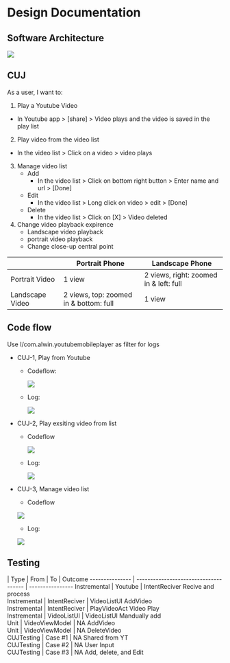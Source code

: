 # Design Documentation
## Software Architecture
![](https://user-images.githubusercontent.com/22556115/108646680-88c70880-746b-11eb-80fd-e3660ffa23e9.jpg)

## CUJ
As a user, I want to: 
1. Play a Youtube Video
  * In Youtube app > [share] > Video plays and the video is saved in the play list
2. Play video from the video list
  * In the video list > Click on a video > video plays
3. Manage video list
    * Add
      - In the video list > Click on bottom right button > Enter name and url > [Done]
    * Edit
      - In the video list > Long click on video > edit > [Done]
    * Delete
      - In the video list > Click on [X] > Video deleted
4. Change video playback expirence
    * Landscape video playback
    * portrait video playback
    * Change close-up central point
    
|               | Portrait Phone                         | Landscape Phone
--------------- | -------------------------------------  | ----------------
Portrait Video  | 1 view                                 | 2 views, right: zoomed in & left: full 
Landscape Video | 2 views, top: zoomed in & bottom: full | 1 view
    
  
## Code flow
Use I/com.alwin.youtubemobileplayer as filter for logs
- CUJ-1, Play from Youtube
  - Codeflow:
    
    ![](https://user-images.githubusercontent.com/22556115/108645799-d7bf6e80-7468-11eb-9299-fee8d15f4dba.jpg)
  - Log:
    
    ![](https://user-images.githubusercontent.com/22556115/107890884-36687380-6ed0-11eb-8ad1-e219de63a695.png)
- CUJ-2, Play exsiting video from list
  - Codeflow
    
    ![](https://user-images.githubusercontent.com/22556115/108645796-d68e4180-7468-11eb-85b6-45974c33a17a.jpg)
  - Log: 
    
    ![](https://user-images.githubusercontent.com/22556115/108646341-58cb3580-746a-11eb-9196-c8e3733dae2d.png)
- CUJ-3, Manage video list
  - Codeflow
  
  ![](https://user-images.githubusercontent.com/22556115/108645800-d7bf6e80-7468-11eb-9467-d23982c83120.jpg)
  - Log:
  
   ![](https://user-images.githubusercontent.com/22556115/107891365-0f5f7100-6ed3-11eb-827a-f70e3ed2fb2a.png)
   
   
## Testing 
| Type | From       |  	To | 	Outcome
 --------------- | -------------------------------------  | ----------------
Instremental |	Youtube |	IntentReciver	Recive and process		
Instremental |	IntentReciver |	VideoListUI	AddVideo		
Instremental |	IntentReciver |	PlayVideoAct	Video Play		
Instremental |	VideoListUI |	VideoListUI	Mandually add		
Unit |	VideoViewModel |	NA	AddVideo		
Unit |	VideoViewModel |	NA	DeleteVideo		
CUJTesting |	Case #1 |	NA	Shared from YT		
CUJTesting |	Case #2 |	NA	User Input		
CUJTesting |	Case #3 |	NA	Add, delete, and Edit		
					
